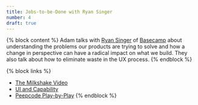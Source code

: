 ```yaml
---
title: Jobs-to-be-Done with Ryan Singer
number: 4
draft: true
---
```


{% block content %}
Adam talks with [Ryan Singer](http://twitter.com/rjs) of [Basecamp](http://basecamp.com) about understanding the problems our products are trying to solve and how a change in perspective can have a radical impact on what we build. They also talk about how to eliminate waste in the UX process.
{% endblock %}

{% block links %}
- [The Milkshake Video](https://www.youtube.com/watch?v=f84LymEs67Y)
- [UI and Capability](http://feltpresence.com/articles/18-ui-and-capability)
- [Peepcode Play-by-Play](http://www.pluralsight.com/courses/play-by-play-ryan-singer)
{% endblock %}
